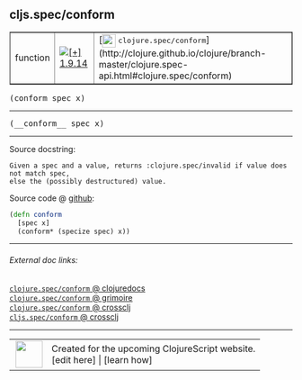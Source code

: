 ## cljs.spec/conform



 <table border="1">
<tr>
<td>function</td>
<td><a href="https://github.com/cljsinfo/cljs-api-docs/tree/1.9.14"><img valign="middle" alt="[+] 1.9.14" title="Added in 1.9.14" src="https://img.shields.io/badge/+-1.9.14-lightgrey.svg"></a> </td>
<td>
[<img height="24px" valign="middle" src="http://i.imgur.com/1GjPKvB.png"> <samp>clojure.spec/conform</samp>](http://clojure.github.io/clojure/branch-master/clojure.spec-api.html#clojure.spec/conform)
</td>
</tr>
</table>

<samp>(conform spec x)</samp><br>

---

 <samp>
(__conform__ spec x)<br>
</samp>

---





Source docstring:

```
Given a spec and a value, returns :clojure.spec/invalid if value does not match spec,
else the (possibly destructured) value.
```


Source code @ [github]():

```clj
(defn conform
  [spec x]
  (conform* (specize spec) x))
```

<!--
Repo - tag - source tree - lines:

 <pre>

</pre>

-->

---



###### External doc links:

[`clojure.spec/conform` @ clojuredocs](http://clojuredocs.org/clojure.spec/conform)<br>
[`clojure.spec/conform` @ grimoire](http://conj.io/store/v1/org.clojure/clojure/1.7.0-beta3/clj/clojure.spec/conform/)<br>
[`clojure.spec/conform` @ crossclj](http://crossclj.info/fun/clojure.spec/conform.html)<br>
[`cljs.spec/conform` @ crossclj](http://crossclj.info/fun/cljs.spec.cljs/conform.html)<br>

---

 <table>
<tr><td>
<img valign="middle" align="right" width="48px" src="http://i.imgur.com/Hi20huC.png">
</td><td>
Created for the upcoming ClojureScript website.<br>
[edit here] | [learn how]
</td></tr></table>

[edit here]:https://github.com/cljsinfo/cljs-api-docs/blob/master/cljsdoc/cljs.spec/conform.cljsdoc
[learn how]:https://github.com/cljsinfo/cljs-api-docs/wiki/cljsdoc-files

<!--

This information was too distracting to show to readers, but I'll leave it
commented here since it is helpful to:

- pretty-print the data used to generate this document
- and show how to retrieve that data



The API data for this symbol:

```clj
{:ns "cljs.spec",
 :name "conform",
 :signature ["[spec x]"],
 :name-encode "conform",
 :history [["+" "1.9.14"]],
 :type "function",
 :clj-equiv {:full-name "clojure.spec/conform",
             :url "http://clojure.github.io/clojure/branch-master/clojure.spec-api.html#clojure.spec/conform"},
 :full-name-encode "cljs.spec/conform",
 :source {:code "(defn conform\n  [spec x]\n  (conform* (specize spec) x))",
          :title "Source code",
          :repo "clojurescript",
          :tag "r1.9.36",
          :filename "src/main/cljs/cljs/spec.cljs",
          :lines [104 108],
          :url "https://github.com/clojure/clojurescript/blob/r1.9.36/src/main/cljs/cljs/spec.cljs#L104-L108"},
 :usage ["(conform spec x)"],
 :full-name "cljs.spec/conform",
 :docstring "Given a spec and a value, returns :clojure.spec/invalid if value does not match spec,\nelse the (possibly destructured) value.",
 :cljsdoc-url "https://github.com/cljsinfo/cljs-api-docs/blob/master/cljsdoc/cljs.spec/conform.cljsdoc"}

```

Retrieve the API data for this symbol:

```clj
;; from Clojure REPL
(require '[clojure.edn :as edn])
(-> (slurp "https://raw.githubusercontent.com/cljsinfo/cljs-api-docs/catalog/cljs-api.edn")
    (edn/read-string)
    (get-in [:symbols "cljs.spec/conform"]))
```

-->
